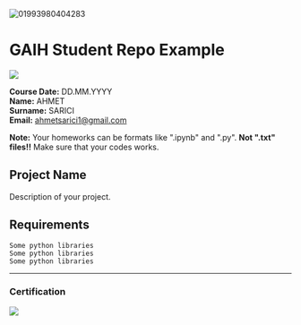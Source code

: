 ![01993980404283](https://user-images.githubusercontent.com/67875676/112852651-cba47d80-90b4-11eb-9151-f9955b927ae0.png)
# GAIH Student Repo Example
![](img/newlogo.png)

**Course Date:** DD.MM.YYYY  
**Name:** AHMET   
**Surname:** SARICI  
**Email:** ahmetsarici1@gmail.com  

**Note:** Your homeworks can be formats like ".ipynb" and ".py". **Not ".txt" files!!** Make sure that your codes works.  

## Project Name
Description of your project.

## Requirements
```
Some python libraries
Some python libraries
Some python libraries
```
---

### Certification
![](img/TopLearnerCertificate.png)

